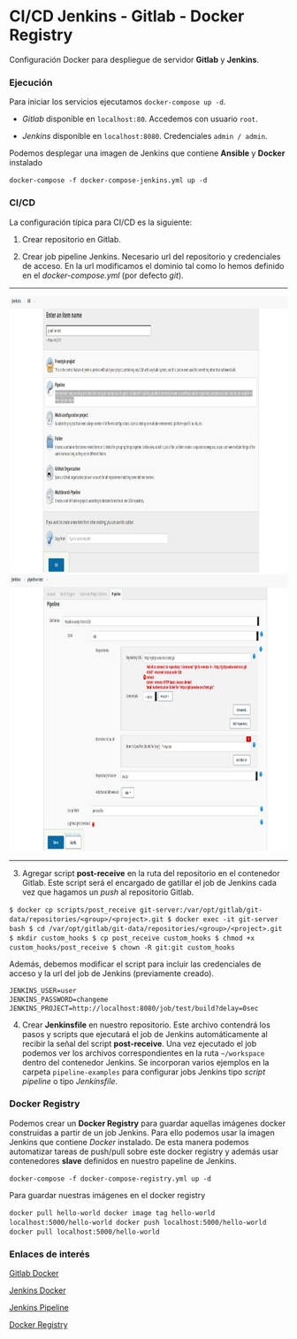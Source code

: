 # CI/CD Jenkins - Gitlab - Docker Registry

Configuración Docker para despliegue de servidor **Gitlab** y **Jenkins**.

### Ejecución

Para iniciar los servicios ejecutamos `docker-compose up -d`.

- *Gitlab* disponible en `localhost:80`. Accedemos con usuario `root`.

- *Jenkins* disponible en `localhost:8080`. Credenciales `admin / admin`.

Podemos desplegar una imagen de Jenkins que contiene **Ansible** y **Docker** instalado

`docker-compose -f docker-compose-jenkins.yml up -d`

### CI/CD

La configuración típica para CI/CD es la siguiente:

1. Crear repositorio en Gitlab.

2. Crear job pipeline Jenkins. Necesario url del repositorio y credenciales de acceso. En la url modificamos el dominio tal como lo hemos definido en el *docker-compose.yml* (por defecto *git*).

---

<img src="./images/jenkins-1.png" width="1100" height="500">

<img src="./images/jenkins-2.png" width="1100" height="500">

---

3. Agregar script **post-receive** en la ruta del repositorio en el contenedor Gitlab. Este script será el encargado de gatillar el job de Jenkins cada vez que hagamos un *push* al repositorio Gitlab.

`
$ docker cp scripts/post_receive git-server:/var/opt/gitlab/git-data/repositories/<group>/<project>.git
$ docker exec -it git-server bash
$ cd /var/opt/gitlab/git-data/repositories/<group>/<project>.git
$ mkdir custom_hooks
$ cp post_receive custom_hooks
$ chmod +x custom_hooks/post_receive
$ chown -R git:git custom_hooks
`

Además, debemos modificar el script para incluir las credenciales de acceso y la url del job de Jenkins (previamente creado).

~~~
JENKINS_USER=user
JENKINS_PASSWORD=changeme
JENKINS_PROJECT=http://localhost:8080/job/test/build?delay=0sec
~~~

4. Crear **Jenkinsfile** en nuestro repositorio. Este archivo contendrá los pasos y scripts que ejecutará el job de Jenkins automáticamente al recibir la señal del script **post-receive**. Una vez ejecutado el job podemos ver los archivos correspondientes en la ruta `~/workspace` dentro del contenedor Jenkins. Se incorporan varios ejemplos en la carpeta `pipeline-examples` para configurar jobs Jenkins tipo *script pipeline* o tipo *Jenkinsfile*.

### Docker Registry

Podemos crear un **Docker Registry** para guardar aquellas imágenes docker construidas a partir de un job Jenkins. Para ello podemos usar la imagen Jenkins que contiene *Docker* instalado. De esta manera podemos automatizar tareas de push/pull sobre este docker registry y además usar contenedores **slave** definidos en nuestro papeline de Jenkins.

`docker-compose -f docker-compose-registry.yml up -d`

Para guardar nuestras imágenes en el docker registry

`
docker pull hello-world
docker image tag hello-world localhost:5000/hello-world
docker push localhost:5000/hello-world
docker pull localhost:5000/hello-world
`

### Enlaces de interés

[Gitlab Docker](https://docs.gitlab.com/omnibus/docker/)

[Jenkins Docker](https://github.com/jenkinsci/docker/blob/master/README.md)

[Jenkins Pipeline](https://www.jenkins.io/doc/book/pipeline/)

[Docker Registry](https://docs.docker.com/registry/)
